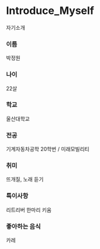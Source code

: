# Introduce_Myself
자기소개
### 이름
박정원
### 나이
22살
### 학교
울산대학교
### 전공
기계자동차공학 20학번 / 미래모빌리티
### 취미
뜨개질, 노래 듣기
### 특이사항
리트리버 한마리 키움
### 좋아하는 음식
카레
